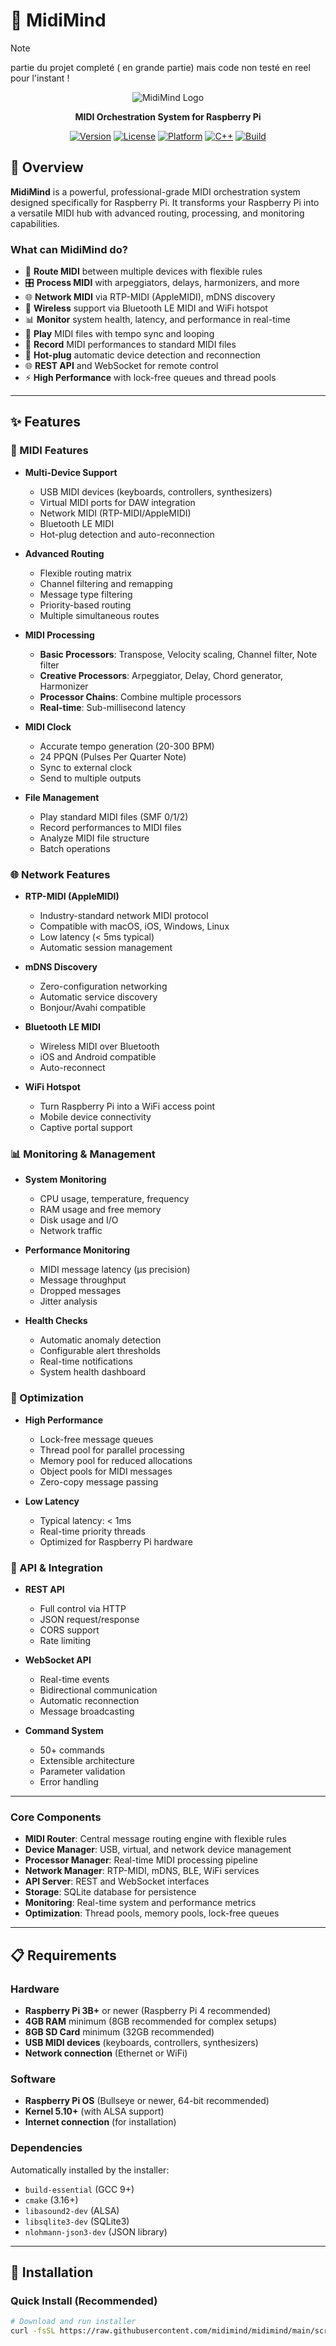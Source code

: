 # 🎹 MidiMind

> [!NOTE]
> partie du projet completé ( en grande partie) 
> mais code non testé en reel pour l'instant !


<div align="center">

![MidiMind Logo](docs/images/logo.png)

**MIDI Orchestration System for Raspberry Pi**

[![Version](https://img.shields.io/badge/version-3.0.0-blue.svg)](https://github.com/midimind/midimind)
[![License](https://img.shields.io/badge/license-MIT-green.svg)](LICENSE)
[![Platform](https://img.shields.io/badge/platform-Raspberry%20Pi-red.svg)](https://www.raspberrypi.org/)
[![C++](https://img.shields.io/badge/C++-17-blue.svg)](https://isocpp.org/)
[![Build](https://img.shields.io/badge/build-passing-brightgreen.svg)](https://github.com/midimind/midimind)

</div>


## 🎯 Overview

**MidiMind** is a powerful, professional-grade MIDI orchestration system designed specifically for Raspberry Pi. It transforms your Raspberry Pi into a versatile MIDI hub with advanced routing, processing, and monitoring capabilities.

### What can MidiMind do?

- 🎼 **Route MIDI** between multiple devices with flexible rules
- 🎛️ **Process MIDI** with arpeggiators, delays, harmonizers, and more
- 🌐 **Network MIDI** via RTP-MIDI (AppleMIDI), mDNS discovery
- 📡 **Wireless** support via Bluetooth LE MIDI and WiFi hotspot
- 📊 **Monitor** system health, latency, and performance in real-time
- 🎹 **Play** MIDI files with tempo sync and looping
- 💾 **Record** MIDI performances to standard MIDI files
- 🔌 **Hot-plug** automatic device detection and reconnection
- 🌐 **REST API** and WebSocket for remote control
- ⚡ **High Performance** with lock-free queues and thread pools

---

## ✨ Features

### 🎵 MIDI Features

- **Multi-Device Support**
  - USB MIDI devices (keyboards, controllers, synthesizers)
  - Virtual MIDI ports for DAW integration
  - Network MIDI (RTP-MIDI/AppleMIDI)
  - Bluetooth LE MIDI
  - Hot-plug detection and auto-reconnection

- **Advanced Routing**
  - Flexible routing matrix
  - Channel filtering and remapping
  - Message type filtering
  - Priority-based routing
  - Multiple simultaneous routes

- **MIDI Processing**
  - **Basic Processors**: Transpose, Velocity scaling, Channel filter, Note filter
  - **Creative Processors**: Arpeggiator, Delay, Chord generator, Harmonizer
  - **Processor Chains**: Combine multiple processors
  - **Real-time**: Sub-millisecond latency

- **MIDI Clock**
  - Accurate tempo generation (20-300 BPM)
  - 24 PPQN (Pulses Per Quarter Note)
  - Sync to external clock
  - Send to multiple outputs

- **File Management**
  - Play standard MIDI files (SMF 0/1/2)
  - Record performances to MIDI files
  - Analyze MIDI file structure
  - Batch operations

### 🌐 Network Features

- **RTP-MIDI (AppleMIDI)**
  - Industry-standard network MIDI protocol
  - Compatible with macOS, iOS, Windows, Linux
  - Low latency (< 5ms typical)
  - Automatic session management

- **mDNS Discovery**
  - Zero-configuration networking
  - Automatic service discovery
  - Bonjour/Avahi compatible

- **Bluetooth LE MIDI**
  - Wireless MIDI over Bluetooth
  - iOS and Android compatible
  - Auto-reconnect

- **WiFi Hotspot**
  - Turn Raspberry Pi into a WiFi access point
  - Mobile device connectivity
  - Captive portal support

### 📊 Monitoring & Management

- **System Monitoring**
  - CPU usage, temperature, frequency
  - RAM usage and free memory
  - Disk usage and I/O
  - Network traffic

- **Performance Monitoring**
  - MIDI message latency (µs precision)
  - Message throughput
  - Dropped messages
  - Jitter analysis

- **Health Checks**
  - Automatic anomaly detection
  - Configurable alert thresholds
  - Real-time notifications
  - System health dashboard

### 🚀 Optimization

- **High Performance**
  - Lock-free message queues
  - Thread pool for parallel processing
  - Memory pool for reduced allocations
  - Object pools for MIDI messages
  - Zero-copy message passing

- **Low Latency**
  - Typical latency: < 1ms
  - Real-time priority threads
  - Optimized for Raspberry Pi hardware

### 🔌 API & Integration

- **REST API**
  - Full control via HTTP
  - JSON request/response
  - CORS support
  - Rate limiting

- **WebSocket API**
  - Real-time events
  - Bidirectional communication
  - Automatic reconnection
  - Message broadcasting

- **Command System**
  - 50+ commands
  - Extensible architecture
  - Parameter validation
  - Error handling

---
### Core Components

- **MIDI Router**: Central message routing engine with flexible rules
- **Device Manager**: USB, virtual, and network device management
- **Processor Manager**: Real-time MIDI processing pipeline
- **Network Manager**: RTP-MIDI, mDNS, BLE, WiFi services
- **API Server**: REST and WebSocket interfaces
- **Storage**: SQLite database for persistence
- **Monitoring**: Real-time system and performance metrics
- **Optimization**: Thread pools, memory pools, lock-free queues

---

## 📋 Requirements

### Hardware

- **Raspberry Pi 3B+** or newer (Raspberry Pi 4 recommended)
- **4GB RAM** minimum (8GB recommended for complex setups)
- **8GB SD Card** minimum (32GB recommended)
- **USB MIDI devices** (keyboards, controllers, synthesizers)
- **Network connection** (Ethernet or WiFi)

### Software

- **Raspberry Pi OS** (Bullseye or newer, 64-bit recommended)
- **Kernel 5.10+** (with ALSA support)
- **Internet connection** (for installation)

### Dependencies

Automatically installed by the installer:

- `build-essential` (GCC 9+)
- `cmake` (3.16+)
- `libasound2-dev` (ALSA)
- `libsqlite3-dev` (SQLite3)
- `nlohmann-json3-dev` (JSON library)

---

## 🚀 Installation

### Quick Install (Recommended)
```bash
# Download and run installer
curl -fsSL https://raw.githubusercontent.com/midimind/midimind/main/scripts/install.sh | sudo bash
